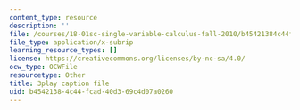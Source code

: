 ```yaml
---
content_type: resource
description: ''
file: /courses/18-01sc-single-variable-calculus-fall-2010/b45421384c44fcad40d369c4d07a0260_--lPz7VFnKI.srt
file_type: application/x-subrip
learning_resource_types: []
license: https://creativecommons.org/licenses/by-nc-sa/4.0/
ocw_type: OCWFile
resourcetype: Other
title: 3play caption file
uid: b4542138-4c44-fcad-40d3-69c4d07a0260
---
```

